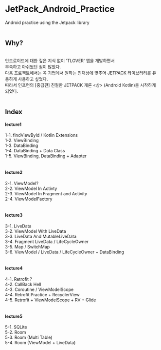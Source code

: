# JetPack_Android_Practice
Android practice using the Jetpack library
<br>
<br>
<h2>Why?</h2>
<br>
안드로이드에 대한 깊은 지식 없이 'TLOVER' 앱을 개발하면서<br>
부족하고 아쉬웠던 점이 많았다.<br>
다음 프로젝트에서는 꼭 기업에서 원하는 인재상에 맞추어 JETPACK 라이브러리를 유용하게 사용하고 싶었다.<br>
따라서 인프런의 [중급편] 친절한 JETPACK 개론 <상> (Android Kotlin)을 시작하게 되었다.
<br>
<br>
<h2>Index</h2>
<h4>lecture1</h4>
1-1. findViewById / Kotlin Extensions
<br>
1-2. ViewBinding
<br>
1-3. DataBinding
<br>
1-4. DataBinding + Data Class
<br>
1-5. ViewBinding, DataBinding + Adapter
<br>
<br>
<h4>lecture2</h4>
2-1. ViewModel?
<br>
2-2. ViewModel In Activty
<br>
2-3. ViewModel In Fragment and Activity
<br>
2-4. ViewModelFactory
<br>
<br>
<h4>lecture3</h4>
3-1. LiveData
<br>
3-2. ViewModel With LiveData
<br>
3-3. LiveData And MutableLiveData
<br>
3-4. Fragment LiveData / LifeCycleOwner
<br>
3-5. Map / SwitchMap
<br>
3-6. ViewModel / LiveData / LifeCycleOwner + DataBinding
<br>
<br>
<h4>lecture4</h4>
4-1. Retrofit ?
<br>
4-2. CallBack Hell
<br>
4-3. Coroutine / ViewModelScope
<br>
4-4. Retrofit Practice + RecyclerView
<br>
4-5. Retrofit + ViewModelScope + RV + Glide
<br>
<br>
<h4>lecture5</h4>
5-1. SQLite
<br>
5-2. Room
<br>
5-3. Room (Multi Table)
<br>
5-4. Room (ViewModel + LiveData)
